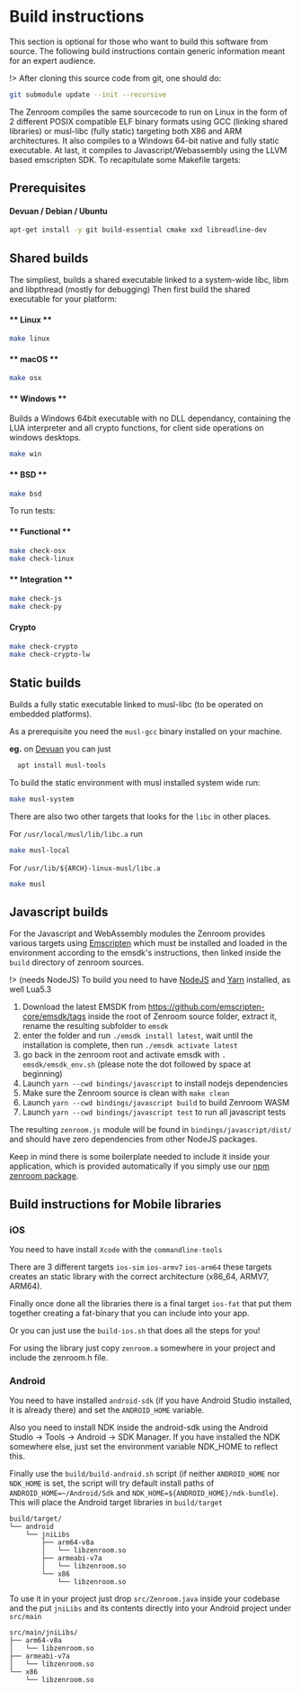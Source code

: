 # Build instructions

This section is optional for those who want to build this software from source. The following build instructions contain generic information meant for an expert audience.

!> After cloning this source code from git, one should do:
```bash
git submodule update --init --recursive
```

The Zenroom compiles the same sourcecode to run on Linux in the form of 2 different POSIX compatible ELF binary formats using GCC (linking shared libraries) or musl-libc (fully static) targeting both X86 and ARM architectures.
It also compiles to a Windows 64-bit native and fully static executable. At last, it compiles to Javascript/Webassembly using the LLVM based emscripten SDK. To recapitulate some Makefile targets:

## Prerequisites

<!-- tabs:start -->
#### **Devuan / Debian / Ubuntu**
```bash
apt-get install -y git build-essential cmake xxd libreadline-dev
```
<!-- tabs:end -->

## Shared builds
The simpliest, builds a shared executable linked to a system-wide libc, libm and libpthread (mostly for debugging)
Then first build the shared executable for your platform:

<!-- tabs:start -->

#### ** Linux **

```bash
make linux
```

#### ** macOS **

```bash
make osx
```

#### ** Windows **

Builds a Windows 64bit executable with no DLL dependancy, containing
the LUA interpreter and all crypto functions, for client side
operations on windows desktops.

```bash
make win
```

#### ** BSD **
```bash
make bsd
```

<!-- tabs:end -->


To run tests:

<!-- tabs:start -->

#### ** Functional **

```bash
make check-osx
make check-linux
```

#### ** Integration **

```bash
make check-js
make check-py
```

#### **Crypto**
```bash
make check-crypto
make check-crypto-lw
```

<!-- tabs:end -->

## Static builds
Builds a fully static executable linked to musl-libc (to be operated on embedded platforms).

As a prerequisite you need the `musl-gcc` binary installed on your machine.

**eg.** on [Devuan](https://devuan.org) you can just
```bash
  apt install musl-tools
```

To build the static environment with musl installed system wide run:

```bash
make musl-system
```

There are also two other targets that looks for the `libc` in other places.

For `/usr/local/musl/lib/libc.a` run
```bash
make musl-local
```

For `/usr/lib/${ARCH}-linux-musl/libc.a`
```bash
make musl
```

## Javascript builds

For the Javascript and WebAssembly modules the Zenroom provides various targets using [Emscripten](https://emscripten.org/) which must be installed and loaded in the environment according to the emsdk's instructions, then linked inside the `build` directory of zenroom sources.

!> (needs NodeJS) To build you need to have [NodeJS](https://nodejs.org) and [Yarn](https://yarnpkg.com/) installed, as well Lua5.3

1. Download the latest EMSDK from https://github.com/emscripten-core/emsdk/tags inside the root of Zenroom source folder, extract it, rename the resulting subfolder to `emsdk`
2. enter the folder and run `./emsdk install latest`, wait until the installation is complete, then run `./emsdk activate latest`
3. go back in the zenroom root and activate emsdk with `. emsdk/emsdk_env.sh` (please note the dot followed by space at beginning)
4. Launch `yarn --cwd bindings/javascript` to install nodejs dependencies
5. Make sure the Zenroom source is clean with `make clean`
5. Launch `yarn --cwd bindings/javascript build` to build Zenroom WASM
6. Launch `yarn --cwd bindings/javascript test` to run all javascript tests

The resulting `zenroom.js` module will be found in `bindings/javascript/dist/` and should have zero dependencies from other NodeJS packages.

Keep in mind there is some boilerplate needed to include it inside your application, which is provided automatically if you simply use our [npm zenroom package](https://www.npmjs.com/package/zenroom).

## Build instructions for Mobile libraries

### iOS

You need to have install `Xcode` with the `commandline-tools`

There are 3 different targets `ios-sim` `ios-armv7` `ios-arm64` these targets creates an static library with the correct architecture (x86_64, ARMV7, ARM64).

Finally once done all the libraries there is a final target `ios-fat` that put them together creating a fat-binary that you can include into your app. 

Or you can just use the `build-ios.sh` that does all the steps for you!

For using the library just copy `zenroom.a` somewhere in your project and include the zenroom.h file.

### Android

You need to have installed `android-sdk` (if you have Android Studio installed, it is already there) and set the `ANDROID_HOME` variable.

Also you need to install NDK inside the android-sdk using the Android Studio -> Tools -> Android -> SDK Manager. If you have installed the NDK somewhere else, just set the environment variable NDK_HOME to reflect this.

Finally use the `build/build-android.sh` script (if neither `ANDROID_HOME` nor `NDK_HOME` is set, the script will try default install paths of `ANDROID_HOME=~/Android/Sdk` and `NDK_HOME=${ANDROID_HOME}/ndk-bundle`). This will place the Android target libraries in `build/target`

```
build/target/
└── android
    └── jniLibs
        ├── arm64-v8a
        │   └── libzenroom.so
        ├── armeabi-v7a
        │   └── libzenroom.so
        └── x86
            └── libzenroom.so
```

To use it in your project just drop `src/Zenroom.java` inside your codebase and the put `jniLibs` and its contents directly into your Android project under `src/main`

```
src/main/jniLibs/
├── arm64-v8a
│   └── libzenroom.so
├── armeabi-v7a
│   └── libzenroom.so
└── x86
    └── libzenroom.so
```


